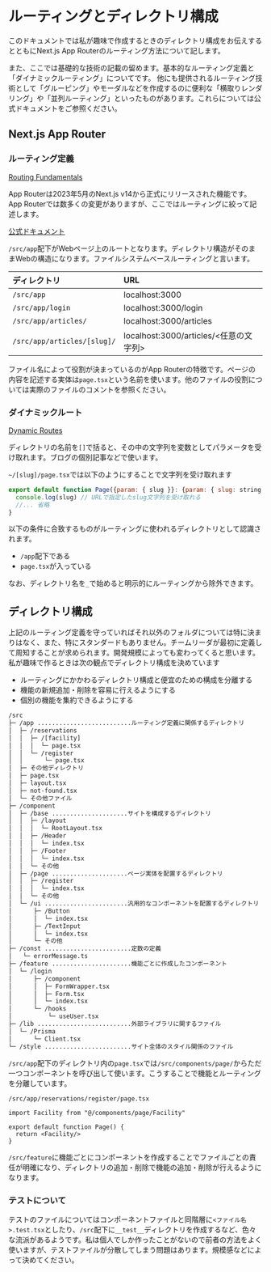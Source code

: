 # ルーティングとディレクトリ構成

このドキュメントでは私が趣味で作成するときのディレクトリ構成をお伝えするとともにNext.js App Routerのルーティング方法について記します。

また、ここでは基礎的な技術の記載の留めます。基本的なルーティング定義と「ダイナミックルーティング」についてです。
他にも提供されるルーティング技術として「グルーピング」やモーダルなどを作成するのに便利な「横取りレンダリング」や「並列ルーティング」といったものがあります。これらについては公式ドキュメントをご参照ください。

## Next.js App Router

### ルーティング定義

[Routing Fundamentals](https://nextjs.org/docs/app/building-your-application/routing)

App Routerは2023年5月のNext.js v14から正式にリリースされた機能です。App Routerでは数多くの変更がありますが、ここではルーティングに絞って記述します。

[公式ドキュメント](https://nextjs.org/docs/app/building-your-application/routing)

`/src/app`配下がWebページ上のルートとなります。ディレクトリ構造がそのままWebの構造になります。ファイルシステムベースルーティングと言います。

| ディレクトリ                | URL                                    |
|:----------------------------|:---------------------------------------|
| `/src/app`                  | localhost:3000                         |
| `/src/app/login`            | localhost:3000/login                   |
| `/src/app/articles/`        | localhost:3000/articles                |
| `/src/app/articles/[slug]/` | localhost:3000/articles/<任意の文字列> |

ファイル名によって役割が決まっているのがApp Routerの特徴です。ページの内容を記述する実体は`page.tsx`という名前を使います。他のファイルの役割については実際のファイルのコメントを参照ください。

### ダイナミックルート

[Dynamic Routes](https://nextjs.org/docs/app/building-your-application/routing/dynamic-routes)

ディレクトリの名前を`[]`で括ると、その中の文字列を変数としてパラメータを受け取れます。ブログの個別記事などで使います。

`~/[slug]/page.tsx`では以下のようにすることで文字列を受け取れます

```jsx
export default function Page({param: { slug }}: {param: { slug: string }}) {
  console.log(slug) // URLで指定したslug文字列を受け取れる
  //... 省略
}
```

以下の条件に合致するものがルーティングに使われるディレクトリとして認識されます。

- `/app`配下である
- `page.tsx`が入っている

なお、ディレクトリ名を`_`で始めると明示的にルーティングから除外できます。

## ディレクトリ構成

上記のルーティング定義を守っていればそれ以外のフォルダについては特に決まりはなく、また、特にスタンダードもありません。チームリーダが最初に定義して周知することが求められます。開発規模によっても変わってくると思います。
私が趣味で作るときは次の観点でディレクトリ構成を決めています

- ルーティングにかかわるディレクトリ構成と便宜のための構成を分離する
- 機能の新規追加・削除を容易に行えるようにする
- 個別の機能を集約できるようにする

```txt
/src
├─ /app ..........................ルーティング定義に関係するディレクトリ
│  ├─ /reservations
│  │  ├─ /[facility]
│  │  │  └─ page.tsx
│  │  └─ /register
│  │      └─ page.tsx
│  ├─ その他ディレクトリ
│  ├─ page.tsx
│  ├─ layout.tsx
│  ├─ not-found.tsx
│  └─ その他ファイル
├─ /component
│  ├─ /base .....................サイトを構成するディレクトリ
│  │  ├─ /layout
│  │  │  └─ RootLayout.tsx
│  │  ├─ /Header
│  │  │  └─ index.tsx
│  │  ├─ /Footer
│  │  │  └─ index.tsx
│  │  └─ その他
│  ├─ /page .....................ページ実体を配置するディレクトリ
│  │  ├─ /register
│  │  │  └─ index.tsx
│  │  └─ その他
│  └─ /ui .......................汎用的なコンポーネントを配置するディレクトリ
│      ├─ /Button
│      │  └─ index.tsx
│      ├─ /TextInput
│      │  └─ index.tsx
│      └─ その他
├─ /const ........................定数の定義
│   └─ errorMessage.ts
├─ /feature ......................機能ごとに作成したコンポーネント
│  └─ /login
│      ├─ /component
│      │  ├─ FormWrapper.tsx
│      │  ├─ Form.tsx
│      │  └─ index.tsx
│      └─ /hooks
│          └─ useUser.tsx
├─ /lib ..........................外部ライブラリに関するファイル
│  └─ /Prisma
│      └─ Client.tsx
└─ /style ........................サイト全体のスタイル関係のファイル
```

`/src/app`配下のディレクトリ内の`page.tsx`では`/src/components/page/`からただ一つコンポーネントを呼び出して使います。こうすることで機能とルーティングを分離しています。

`/src/app/reservations/register/page.tsx`

```tsx
import Facility from "@/components/page/Facility"

export default function Page() {
  return <Facility/>
}
```

`/src/feature`に機能ごとにコンポーネントを作成することでファイルごとの責任が明確になり、ディレクトリの追加・削除で機能の追加・削除が行えるようになります。

### テストについて

テストのファイルについてはコンポーネントファイルと同階層に`<ファイル名>.test.tsx`としたり、`/src`配下に`__test__`ディレクトリを作成するなど、色々な流派があるようです。私は個人でしか作ったことがないので前者の方法をよく使いますが、テストファイルが分散してしまう問題はあります。規模感などによって決めてください。